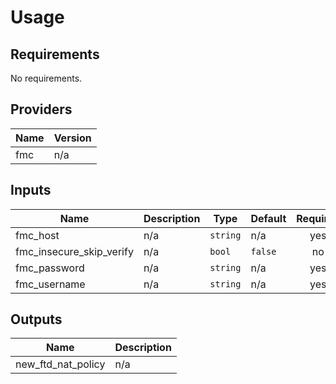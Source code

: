 # Usage
<!--- BEGIN_TF_DOCS --->
## Requirements

No requirements.

## Providers

| Name | Version |
|------|---------|
| fmc | n/a |

## Inputs

| Name | Description | Type | Default | Required |
|------|-------------|------|---------|:--------:|
| fmc\_host | n/a | `string` | n/a | yes |
| fmc\_insecure\_skip\_verify | n/a | `bool` | `false` | no |
| fmc\_password | n/a | `string` | n/a | yes |
| fmc\_username | n/a | `string` | n/a | yes |

## Outputs

| Name | Description |
|------|-------------|
| new\_ftd\_nat\_policy | n/a |

<!--- END_TF_DOCS --->
